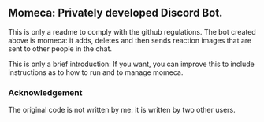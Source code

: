 ## Momeca: Privately developed Discord Bot. ##

This is only a readme to comply with the github regulations.
The bot created above is momeca: it adds, deletes and then sends reaction images that are sent to other people in the chat.

This is only a brief introduction: If you want, you can improve this to include instructions as to how to run and to manage momeca.

### Acknowledgement ###

The original code is not written by me: it is written by two other users.

